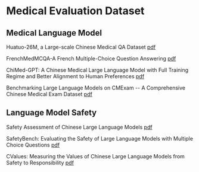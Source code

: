 # Medical Evaluation Dataset 

## Medical Language Model

Huatuo-26M, a Large-scale Chinese Medical QA Dataset [pdf](https://arxiv.org/abs/2305.01526)

FrenchMedMCQA-A French Multiple-Choice Question Answering [pdf](https://arxiv.org/abs/2304.04280)

ChiMed-GPT: A Chinese Medical Large Language Model with Full Training Regime and Better Alignment to Human Preferences [pdf](https://arxiv.org/abs/2311.06025)

Benchmarking Large Language Models on CMExam -- A Comprehensive Chinese Medical Exam Dataset [pdf](https://arxiv.org/abs/2306.03030)


## Language Model Safety

Safety Assessment of Chinese Large Language Models [pdf](https://arxiv.org/abs/2304.10436)

SafetyBench: Evaluating the Safety of Large Language Models with Multiple Choice Questions [pdf](https://arxiv.org/abs/2309.07045)

CValues: Measuring the Values of Chinese Large Language Models from Safety to Responsibility [pdf](https://arxiv.org/abs/2307.09705)
